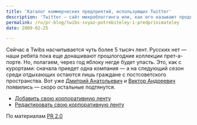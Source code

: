 ```yaml
---
title: 'Каталог коммерческих предприятий, использующих Twitter'
description: 'Twitter — сайт микроблоггинга или, как его называют продвинутые пиарщики,  коммуникационная платформа — стал доминирующим и преобразующим фактором информационного поля. Наряду с другими средствами онлайн-общения он восстанавливает давно утраченные привычки обратной связи с потребителем.'
permalink: /ru/pr-blog/twibs-svyaz-potrebiteley-i-predprinimateley
date: 2009-02-25

---
```

<p>Сейчас в Twibs насчитывается чуть более 5 тысяч лент. Русских нет — наши ребята пока еще донашивают прошлогодние коллекции прет-а-порте. Но, полагаем, через год яблоку негде будет упасть. Это, как с курортами: сначала приедет одна компания — а на следующий сезон среди отдыхающих остаются лишь граждане с постсоветского пространства. Вот уже <a href="https://twitter.com/d_medvedev" target="_blank" rel="noopener noreferrer">Дмитрий Анатольевич</a> и <a href="https://twitter.com/President_UA" target="_blank" rel="noopener noreferrer">Виктор Андреевич</a> появились — скоро остальные подтянутся.</p>
<ul>
<li><a href="https://twibs.com/login.php?page=add" target="_blank" rel="noopener noreferrer">Добавить свою корпоративную ленту</a></li>
<li><a href="https://twibs.com/login.php" target="_blank" rel="noopener noreferrer">Редактировать свою корпоративную ленту</a></li>
</ul>
<p>По материалам <a href="https://www.briansolis.com/2009/02/twibs-connects-customers-to-businesses.html" target="_blank" rel="noopener noreferrer">PR 2.0</a></p>

